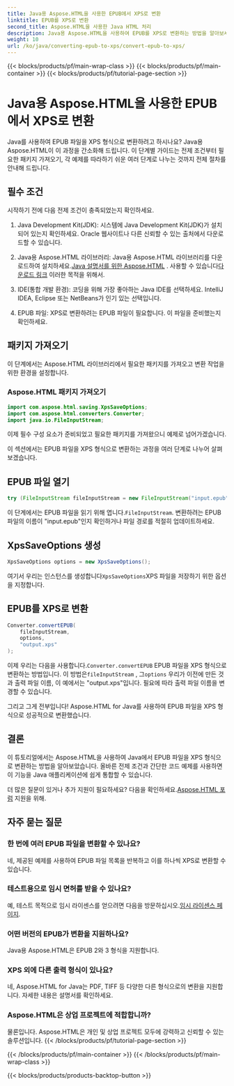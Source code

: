 ```yaml
---
title: Java용 Aspose.HTML을 사용한 EPUB에서 XPS로 변환
linktitle: EPUB를 XPS로 변환
second_title: Aspose.HTML을 사용한 Java HTML 처리
description: Java용 Aspose.HTML을 사용하여 EPUB를 XPS로 변환하는 방법을 알아보세요. 원활한 EPUB에서 XPS로 변환을 위한 단계별 가이드입니다. 지금 시도해보세요!
weight: 10
url: /ko/java/converting-epub-to-xps/convert-epub-to-xps/
---
```


{{< blocks/products/pf/main-wrap-class >}}
{{< blocks/products/pf/main-container >}}
{{< blocks/products/pf/tutorial-page-section >}}

# Java용 Aspose.HTML을 사용한 EPUB에서 XPS로 변환


Java를 사용하여 EPUB 파일을 XPS 형식으로 변환하려고 하시나요? Java용 Aspose.HTML이 이 과정을 간소화해 드립니다. 이 단계별 가이드는 전제 조건부터 필요한 패키지 가져오기, 각 예제를 따라하기 쉬운 여러 단계로 나누는 것까지 전체 절차를 안내해 드립니다.

## 필수 조건

시작하기 전에 다음 전제 조건이 충족되었는지 확인하세요.

1. Java Development Kit(JDK): 시스템에 Java Development Kit(JDK)가 설치되어 있는지 확인하세요. Oracle 웹사이트나 다른 신뢰할 수 있는 출처에서 다운로드할 수 있습니다.

2. Java용 Aspose.HTML 라이브러리: Java용 Aspose.HTML 라이브러리를 다운로드하여 설치하세요.[Java 설명서를 위한 Aspose.HTML](https://reference.aspose.com/html/java/) . 사용할 수 있습니다[다운로드 링크](https://releases.aspose.com/html/java/) 이러한 목적을 위해서.

3. IDE(통합 개발 환경): 코딩을 위해 가장 좋아하는 Java IDE를 선택하세요. IntelliJ IDEA, Eclipse 또는 NetBeans가 인기 있는 선택입니다.

4. EPUB 파일: XPS로 변환하려는 EPUB 파일이 필요합니다. 이 파일을 준비했는지 확인하세요.

## 패키지 가져오기

이 단계에서는 Aspose.HTML 라이브러리에서 필요한 패키지를 가져오고 변환 작업을 위한 환경을 설정합니다.

### Aspose.HTML 패키지 가져오기

```java
import com.aspose.html.saving.XpsSaveOptions;
import com.aspose.html.converters.Converter;
import java.io.FileInputStream;
```

이제 필수 구성 요소가 준비되었고 필요한 패키지를 가져왔으니 예제로 넘어가겠습니다.

이 섹션에서는 EPUB 파일을 XPS 형식으로 변환하는 과정을 여러 단계로 나누어 살펴보겠습니다.

## EPUB 파일 열기

```java
try (FileInputStream fileInputStream = new FileInputStream("input.epub")) {
```

 이 단계에서는 EPUB 파일을 읽기 위해 엽니다.`FileInputStream`. 변환하려는 EPUB 파일의 이름이 "input.epub"인지 확인하거나 파일 경로를 적절히 업데이트하세요.

## XpsSaveOptions 생성

```java
XpsSaveOptions options = new XpsSaveOptions();
```

여기서 우리는 인스턴스를 생성합니다`XpsSaveOptions`XPS 파일을 저장하기 위한 옵션을 지정합니다.

## EPUB를 XPS로 변환

```java
Converter.convertEPUB(
    fileInputStream,
    options,
    "output.xps"
);
```

 이제 우리는 다음을 사용합니다.`Converter.convertEPUB` EPUB 파일을 XPS 형식으로 변환하는 방법입니다. 이 방법은`fileInputStream` , 그`options` 우리가 이전에 만든 것과 출력 파일 이름, 이 예에서는 "output.xps"입니다. 필요에 따라 출력 파일 이름을 변경할 수 있습니다.

그리고 그게 전부입니다! Aspose.HTML for Java를 사용하여 EPUB 파일을 XPS 형식으로 성공적으로 변환했습니다.

## 결론

이 튜토리얼에서는 Aspose.HTML을 사용하여 Java에서 EPUB 파일을 XPS 형식으로 변환하는 방법을 알아보았습니다. 올바른 전제 조건과 간단한 코드 예제를 사용하면 이 기능을 Java 애플리케이션에 쉽게 통합할 수 있습니다.

 더 많은 질문이 있거나 추가 지원이 필요하세요? 다음을 확인하세요.[Aspose.HTML 포럼](https://forum.aspose.com/) 지원을 위해.

## 자주 묻는 질문

### 한 번에 여러 EPUB 파일을 변환할 수 있나요?
네, 제공된 예제를 사용하여 EPUB 파일 목록을 반복하고 이를 하나씩 XPS로 변환할 수 있습니다.

### 테스트용으로 임시 면허를 받을 수 있나요?
예, 테스트 목적으로 임시 라이센스를 얻으려면 다음을 방문하십시오.[임시 라이센스 페이지](https://purchase.aspose.com/temporary-license/).

### 어떤 버전의 EPUB가 변환을 지원하나요?
Java용 Aspose.HTML은 EPUB 2와 3 형식을 지원합니다.

### XPS 외에 다른 출력 형식이 있나요?
네, Aspose.HTML for Java는 PDF, TIFF 등 다양한 다른 형식으로의 변환을 지원합니다. 자세한 내용은 설명서를 확인하세요.

### Aspose.HTML은 상업 프로젝트에 적합합니까?
물론입니다. Aspose.HTML은 개인 및 상업 프로젝트 모두에 강력하고 신뢰할 수 있는 솔루션입니다.
{{< /blocks/products/pf/tutorial-page-section >}}

{{< /blocks/products/pf/main-container >}}
{{< /blocks/products/pf/main-wrap-class >}}

{{< blocks/products/products-backtop-button >}}
